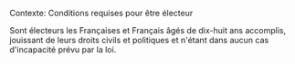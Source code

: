 Contexte: Conditions requises pour être électeur

Sont électeurs les Françaises et Français âgés de dix-huit ans accomplis, jouissant de leurs droits civils et politiques et n'étant dans aucun cas d'incapacité prévu par la loi.